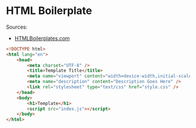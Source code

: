 # HTML Boilerplate

Sources:
- [HTMLBoilerplates.com](https://htmlboilerplates.com/)

```html
<!DOCTYPE html>
<html lang="en">
    <head>
        <meta charset="UTF-8" />
        <title>Template Title</title>
        <meta name="viewport" content="width=device-width,initial-scale=1" />
        <meta name="description" content="Description Goes Here" />
        <link rel="stylesheet" type="text/css" href="style.css" />
    </head>
    <body>
        <h1>Template</h1>
        <script src="index.js"></script>
    </body>
</html>
```
